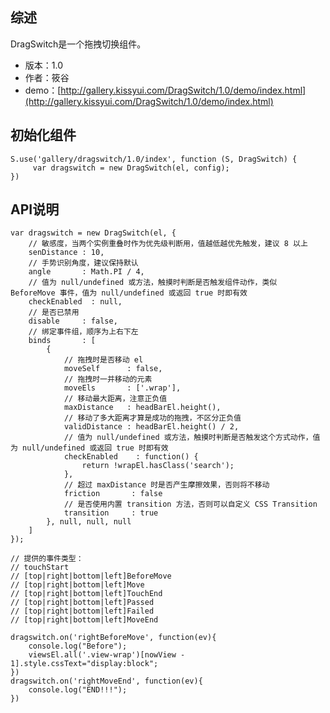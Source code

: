 ## 综述

DragSwitch是一个拖拽切换组件。

* 版本：1.0
* 作者：筱谷
* demo：[http://gallery.kissyui.com/DragSwitch/1.0/demo/index.html](http://gallery.kissyui.com/DragSwitch/1.0/demo/index.html)

## 初始化组件
		
    S.use('gallery/dragswitch/1.0/index', function (S, DragSwitch) {
         var dragswitch = new DragSwitch(el, config);
    })
	

## API说明

    var dragswitch = new DragSwitch(el, {
        // 敏感度，当两个实例重叠时作为优先级判断用，值越低越优先触发，建议 8 以上
        senDistance : 10,
        // 手势识别角度，建议保持默认
        angle       : Math.PI / 4,
        // 值为 null/undefined 或方法，触摸时判断是否触发组件动作，类似 BeforeMove 事件，值为 null/undefined 或返回 true 时即有效
        checkEnabled  : null,
        // 是否已禁用
        disable     : false,
        // 绑定事件组，顺序为上右下左
        binds       : [
            {
                // 拖拽时是否移动 el
                moveSelf      : false,
                // 拖拽时一并移动的元素
                moveEls       : ['.wrap'],
                // 移动最大距离，注意正负值
                maxDistance   : headBarEl.height(),
                // 移动了多大距离才算是成功的拖拽，不区分正负值
                validDistance : headBarEl.height() / 2,
                // 值为 null/undefined 或方法，触摸时判断是否触发这个方式动作，值为 null/undefined 或返回 true 时即有效
                checkEnabled    : function() {
                    return !wrapEl.hasClass('search');
                },
                // 超过 maxDistance 时是否产生摩擦效果，否则将不移动
                friction       : false
                // 是否使用内置 transition 方法，否则可以自定义 CSS Transition
                transition     : true
            }, null, null, null
        ]
    });

    // 提供的事件类型：
    // touchStart
    // [top|right|bottom|left]BeforeMove
    // [top|right|bottom|left]Move
    // [top|right|bottom|left]TouchEnd
    // [top|right|bottom|left]Passed
    // [top|right|bottom|left]Failed
    // [top|right|bottom|left]MoveEnd

    dragswitch.on('rightBeforeMove', function(ev){
        console.log("Before");
        viewsEl.all('.view-wrap')[nowView - 1].style.cssText="display:block";
    })
    dragswitch.on('rightMoveEnd', function(ev){
        console.log("END!!!");
    })